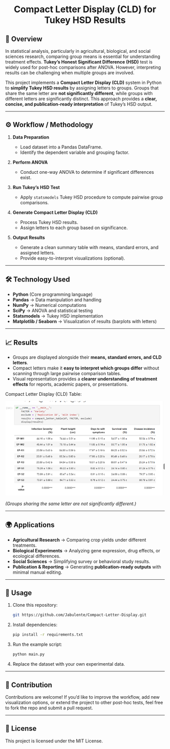

<h1 align='center'> Compact Letter Display (CLD) for Tukey HSD Results</h1>

## 📃 Overview

In statistical analysis, particularly in agricultural, biological, and social sciences research, comparing group means is essential for understanding treatment effects. **Tukey’s Honest Significant Difference (HSD)** test is widely used for post-hoc comparisons after ANOVA. However, interpreting results can be challenging when multiple groups are involved.

This project implements a **Compact Letter Display (CLD)** system in Python to **simplify Tukey HSD results** by assigning letters to groups. Groups that share the same letter are **not significantly different**, while groups with different letters are significantly distinct. This approach provides a **clear, concise, and publication-ready interpretation** of Tukey’s HSD output.

---

## ⚙️ Workflow / Methodology

1. **Data Preparation**

   * Load dataset into a Pandas DataFrame.
   * Identify the dependent variable and grouping factor.

2. **Perform ANOVA**

   * Conduct one-way ANOVA to determine if significant differences exist.

3. **Run Tukey’s HSD Test**

   * Apply `statsmodels` Tukey HSD procedure to compute pairwise group comparisons.

4. **Generate Compact Letter Display (CLD)**

   * Process Tukey HSD results.
   * Assign letters to each group based on significance.

5. **Output Results**

   * Generate a clean summary table with means, standard errors, and assigned letters.
   * Provide easy-to-interpret visualizations (optional).

---

## 🛠️ Technology Used

* **Python** (Core programming language)
* **Pandas** → Data manipulation and handling
* **NumPy** → Numerical computations
* **SciPy** → ANOVA and statistical testing
* **Statsmodels** → Tukey HSD implementation
* **Matplotlib / Seaborn** → Visualization of results (barplots with letters)

---

## 📈 Results

* Groups are displayed alongside their **means, standard errors, and CLD letters**.
* Compact letters make it **easy to interpret which groups differ** without scanning through large pairwise comparison tables.
* Visual representation provides a **clearer understanding of treatment effects** for reports, academic papers, or presentations.

Compact Letter Display (CLD) Table:

![Tukey HSD CLD Results](resources/cld_results.png)

*(Groups sharing the same letter are not significantly different.)*

---

## 🌍 Applications

* **Agricultural Research** → Comparing crop yields under different treatments.
* **Biological Experiments** → Analyzing gene expression, drug effects, or ecological differences.
* **Social Sciences** → Simplifying survey or behavioral study results.
* **Publication & Reporting** → Generating **publication-ready outputs** with minimal manual editing.

---

## 🚀 Usage

1. Clone this repository:

   ```bash
   git https://github.com/Jabulente/Compact-Letter-Display.git
   ```

2. Install dependencies:

   ```bash
   pip install -r requirements.txt
   ```

3. Run the example script:

   ```bash
   python main.py
   ```

4. Replace the dataset with your own experimental data.

---

## 🤝 Contribution

Contributions are welcome! If you’d like to improve the workflow, add new visualization options, or extend the project to other post-hoc tests, feel free to fork the repo and submit a pull request.

---

## 📌 License

This project is licensed under the MIT License.

